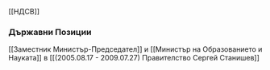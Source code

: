 [[НДСВ]]

### Държавни Позиции
[[Заместник Министър-Председател]] и [[Министър на Образованието и Науката]] в [[(2005.08.17 - 2009.07.27) Правителство Сергей Станишев]]
